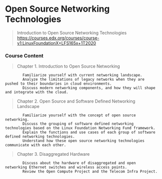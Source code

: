 # Open Source Networking Technologies
> Introduction to Open Source Networking Technologies
> https://courses.edx.org/courses/course-v1:LinuxFoundationX+LFS165x+1T2020


### Course Content
> Chapter 1. Introduction to Open Source Networking

            Familiarize yourself with current networking landscape.
            Analyze the limitations of legacy networks when they are pushed to their boundaries in cloud environments.
            Discuss modern networking components, and how they will shape and integrate with the cloud.


> Chapter 2. Open Source and Software Defined Networking Landscape

            Familiarize yourself with the concept of open source networking.
            Discuss the grouping of software defined networking technologies based on the Linux Foundation Networking Fund framework.
            Explain the functions and use cases of each group of software defined networking technologies.
            Understand how these open source networking technologies communicate with each other.


> Chapter 3. Disaggregated Hardware

            Discuss about the hardware of disaggregated and open networking Ethernet switches and wireless access points.
            Review the Open Compute Project and the Telecom Infra Project.
